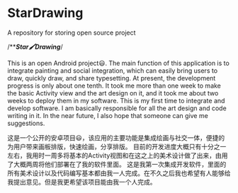 # StarDrawing
A repository for storing open source project

/***********************Star🖌Drawing*********************/

  This is an open Android project😃. The main function of this application is to integrate painting and social integration, which can easily bring users to draw, quickly draw, and share typesetting.
  At present, the development progress is only about one tenth. It took me more than one week to make the basic Activity view and the art design on it, and it took me about two weeks to deploy them in my software.
  This is my first time to integrate and develop software. I am basically responsible for all the art design and code writing in it. In the near future, I also hope that someone can give me suggestions.
  
这是一个公开的安卓项目😃，该应用的主要功能是集成绘画与社交一体，便捷的为用户带来画板排版，快速绘画，分享排版。
目前的开发进度大概只有十分之一左右，我用时一周多将基本的Activity视图和在这之上的美术设计做了出来，由用了大概两周将他们部署在了我的软件里面。
这是我第一次集成开发软件，里面的所有美术设计以及代码编写基本都由我一人完成。在不久之后我也希望有人能够给我提出意见。但是我更希望该项目能由我一个人完成。
